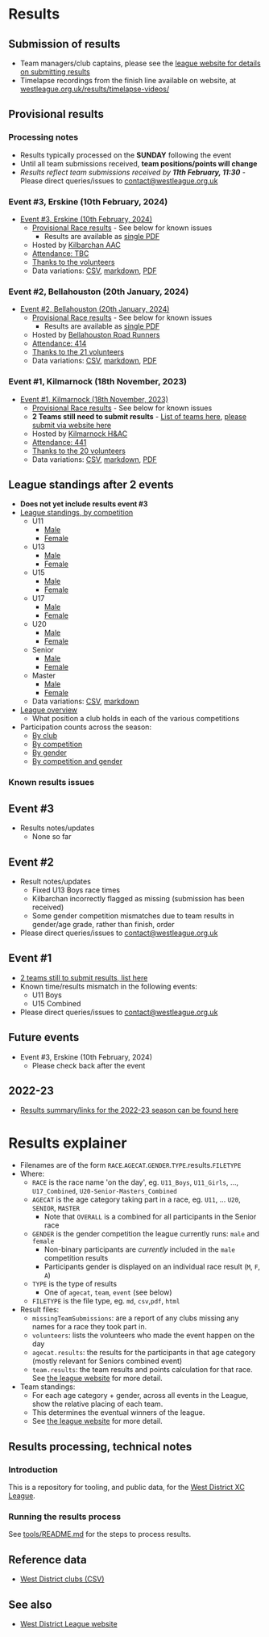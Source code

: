 # Results 

## Submission of results

* Team managers/club captains, please see the [league website for details on submitting results](https://westleague.org.uk/results/submission/)
* Timelapse recordings from the finish line available on website, at [westleague.org.uk/results/timelapse-videos/](https://westleague.org.uk/results/timelapse-videos/)

## Provisional results

### Processing notes

* Results typically processed on the **SUNDAY** following the event
* Until all team submissions received, **team positions/points will change**
* _Results reflect team submissions received by **11th February, 11:30**_ - Please direct queries/issues to contact@westleague.org.uk

### Event #3, Erskine (10th February, 2024)

* [Event #3, Erskine (10th February, 2024)](https://results.westleague.org.uk/results/provisional/2023-24/3/html/)
  * [Provisional Race results](https://results.westleague.org.uk/results/provisional/2023-24/3/html/) - See below for known issues
    * Results are available as [single PDF](https://results.westleague.org.uk/results/provisional/2023-24/3/pdf/RESULTS.pdf)
  * Hosted by [Kilbarchan AAC](https://kilbarchanaac.org.uk/)
  * [Attendance: TBC](./results/provisional/2023-24/3/meta.json)
  * [Thanks to the volunteers](./results/provisional/2023-24/3/html/volunteers.html)
  * Data variations: [CSV](https://github.com/rleyton/westleague/tree/main/results/provisional/2023-24/3), [markdown](https://github.com/rleyton/westleague/tree/main/results/provisional/2023-24/3/markdown/), [PDF](https://github.com/rleyton/westleague/tree/main/results/provisional/2023-24/3/pdf/)

### Event #2, Bellahouston (20th January, 2024)

* [Event #2, Bellahouston (20th January, 2024)](https://results.westleague.org.uk/results/provisional/2023-24/2/html/)
  * [Provisional Race results](https://results.westleague.org.uk/results/provisional/2023-24/2/html/) - See below for known issues
    * Results are available as [single PDF](https://results.westleague.org.uk/results/provisional/2023-24/2/pdf/RESULTS.pdf)
  * Hosted by [Bellahouston Road Runners](https://www.bellahoustonroadrunners.co.uk/)
  * [Attendance: 414](./results/provisional/2023-24/2/meta.json)
  * [Thanks to the 21 volunteers](./results/provisional/2023-24/2/html/volunteers.html)
  * Data variations: [CSV](https://github.com/rleyton/westleague/tree/main/results/provisional/2023-24/2), [markdown](https://github.com/rleyton/westleague/tree/main/results/provisional/2023-24/2/markdown/), [PDF](https://github.com/rleyton/westleague/tree/main/results/provisional/2023-24/2/pdf/)

### Event #1, Kilmarnock (18th November, 2023)

* [Event #1, Kilmarnock (18th November, 2023)](https://results.westleague.org.uk/results/provisional/2023-24/1/html/)
  * [Provisional Race results](https://results.westleague.org.uk/results/provisional/2023-24/1/html/) - See below for known issues
  * **2 Teams still need to submit results** - [List of teams here](https://github.com/rleyton/westleague/blob/main/results/provisional/2023-24/1/markdown/missingTeamSubmissions.md), [please submit via website here](https://westleague.org.uk/results/submission/)
  * Hosted by [Kilmarnock H&AC](http://www.kilmarnockharriers.com/)
  * [Attendance: 441](./results/provisional/2023-24/1/meta.json)
  * [Thanks to the 20 volunteers](./results/provisional/2023-24/1/html/volunteers.html)
  * Data variations: [CSV](https://github.com/rleyton/westleague/tree/main/results/provisional/2023-24/1), [markdown](https://github.com/rleyton/westleague/tree/main/results/provisional/2023-24/1/markdown/), [PDF](https://github.com/rleyton/westleague/tree/main/results/provisional/2023-24/1/pdf/)

## League standings after 2 events
* **Does not yet include results event #3**
* [League standings, by competition](https://results.westleague.org.uk/results/provisional/2023-24/teamStandings/html)
  * U11
    * [Male](https://results.westleague.org.uk/results/provisional/2023-24/teamStandings/html/U11_M.team.standings.html)
    * [Female](https://results.westleague.org.uk/results/provisional/2023-24/teamStandings/html/U11_F.team.standings.html)
  * U13
    * [Male](https://results.westleague.org.uk/results/provisional/2023-24/teamStandings/html/U13_M.team.standings.html)
    * [Female](https://results.westleague.org.uk/results/provisional/2023-24/teamStandings/html/U13_F.team.standings.html)
  * U15
    * [Male](https://results.westleague.org.uk/results/provisional/2023-24/teamStandings/html/U15_M.team.standings.html)
    * [Female](https://results.westleague.org.uk/results/provisional/2023-24/teamStandings/html/U15_F.team.standings.html)
  * U17
    * [Male](https://results.westleague.org.uk/results/provisional/2023-24/teamStandings/html/U17_M.team.standings.html)
    * [Female](https://results.westleague.org.uk/results/provisional/2023-24/teamStandings/html/U17_F.team.standings.html)
  * U20
    * [Male](https://results.westleague.org.uk/results/provisional/2023-24/teamStandings/html/U20_M.team.standings.html)
    * [Female](https://results.westleague.org.uk/results/provisional/2023-24/teamStandings/html/U20_F.team.standings.html)
  * Senior
    * [Male](https://results.westleague.org.uk/results/provisional/2023-24/teamStandings/html/SENIOR_M.team.standings.html)
    * [Female](https://results.westleague.org.uk/results/provisional/2023-24/teamStandings/html/SENIOR_F.team.standings.html)
  * Master
    * [Male](https://results.westleague.org.uk/results/provisional/2023-24/teamStandings/html/MASTER_M.team.standings.html)
    * [Female](https://results.westleague.org.uk/results/provisional/2023-24/teamStandings/html/MASTER_F.team.standings.html)
  * Data variations: [CSV](https://github.com/rleyton/westleague/tree/main/results/provisional/2023-24/teamStandings/), [markdown](https://github.com/rleyton/westleague/tree/main/results/provisional/2023-24/teamStandings/markdown/)
* [League overview](https://results.westleague.org.uk/results/provisional/2023-24/teamStandings/html/club_position_summary.html)
  * What position a club holds in each of the various competitions
* Participation counts across the season:
  * [By club](https://results.westleague.org.uk/results/provisional/2023-24/teamStandings/html/by_club.html)
  * [By competition](https://results.westleague.org.uk/results/provisional/2023-24/teamStandings/html/by_competition.html)
  * [By gender](https://results.westleague.org.uk/results/provisional/2023-24/teamStandings/html/by_gender.html)
  * [By competition and gender](https://results.westleague.org.uk/results/provisional/2023-24/teamStandings/html/by_competition_gender.html)


### Known results issues


## Event #3

* Results notes/updates
  * None so far
  
## Event #2

* Result notes/updates
  * Fixed U13 Boys race times
  * Kilbarchan incorrectly flagged as missing (submission has been received)
  * Some gender competition mismatches due to team results in gender/age grade, rather than finish, order
* Please direct queries/issues to contact@westleague.org.uk


## Event #1
* [2 teams still to submit results, list here](https://github.com/rleyton/westleague/blob/main/results/provisional/2023-24/1/markdown/missingTeamSubmissions.md)
* Known time/results mismatch in the following events:
  * U11 Boys 
  * U15 Combined
* Please direct queries/issues to contact@westleague.org.uk


## Future events

* Event #3, Erskine (10th February, 2024)
  * Please check back after the event


## 2022-23

* [Results summary/links for the 2022-23 season can be found here](./README.2022-23.md)

# Results explainer
  * Filenames are of the form `RACE`.`AGECAT`.`GENDER`.`TYPE`.results.`FILETYPE`
  * Where:
    * `RACE` is the race name 'on the day', eg. `U11_Boys`, `U11_Girls`, ..., `U17_Combined`, `U20-Senior-Masters_Combined`
    * `AGECAT` is the age category taking part in a race, eg. `U11`, ... `U20`, `SENIOR`, `MASTER`
      * Note that `OVERALL` is a combined for all participants in the Senior race
    * `GENDER` is the gender competition the league currently runs: `male` and `female`
      * Non-binary participants are *currently* included in the `male` competition results
      * Participants gender is displayed on an individual race result (`M`, `F`, `A`)
    * `TYPE` is the type of results
      * One of `agecat`, `team`, `event` (see below)
    * `FILETYPE` is the file type, eg. `md`, `csv`,`pdf`, `html`
  * Result files:
    * `missingTeamSubmissions`: are a report of any clubs missing any names for a race they took part in.
    * `volunteers`: lists the volunteers who made the event happen on the day
    * `agecat.results`: the results for the participants in that age category (mostly relevant for Seniors combined event)
    * `team.results`: the team results and points calculation for that race. See [the league website](https://westleague.org.uk/what-do-i-need-to-know/results-and-points-system/) for more detail.
  * Team standings:
    * For each age category + gender, across all events in the League, show the relative placing of each team.
    * This determines the eventual winners of the league.
    * See [the league website](https://westleague.org.uk/what-do-i-need-to-know/results-and-points-system/) for more detail.


## Results processing, technical notes 

### Introduction

This is a repository for tooling, and public data, for the [West District XC League](https://westleague.org.uk/).

### Running the results process

See [tools/README.md](./tools/README.md) for the steps to process results.

## Reference data

* [West District clubs (CSV)](./data/reference/clubs.csv)

## See also

* [West District League website](https://westleague.org.uk/)

